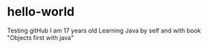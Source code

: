 # hello-world
Testing gitHub
I am 17 years old 
Learning Java by self and with book "Objects first with java" 
